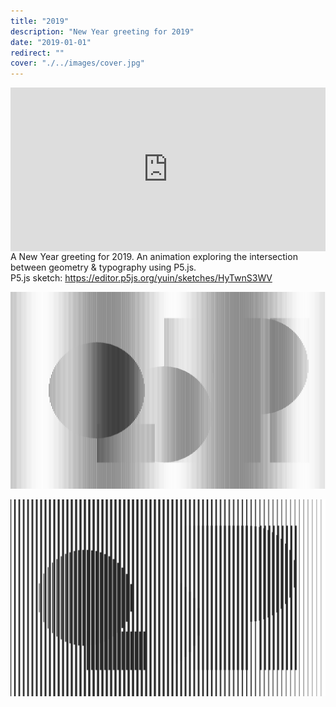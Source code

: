 ```yaml
---
title: "2019"
description: "New Year greeting for 2019"
date: "2019-01-01"
redirect: ""
cover: "./../images/cover.jpg"
---
```

<div class="video" style="padding:52% 0 0 0;position:relative;"><iframe src="https://player.vimeo.com/video/309212051?autoplay=1&loop=1&title=0&byline=0&portrait=0" style="position:absolute;top:0;left:0;width:100%;height:100%;" frameborder="0" allow="autoplay; fullscreen" allowfullscreen></iframe></div><script src="https://player.vimeo.com/api/player.js"></script>

<div class="text">
A New Year greeting for 2019. An animation exploring the intersection between geometry & typography using P5.js.
</div>

<div class="text">
P5.js sketch: <a href="https://editor.p5js.org/yuin/sketches/HyTwnS3WV" target="_blank">https://editor.p5js.org/yuin/sketches/HyTwnS3WV</a>
</div>

![2019](./../images/2019/canvas(9).jpg)

![2019](./../images/2019/canvas(11).jpg)
